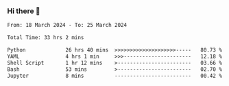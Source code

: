 ### Hi there 👋

<!--
**ututono/ututono** is a ✨ _special_ ✨ repository because its `README.md` (this file) appears on your GitHub profile.

Here are some ideas to get you started:

- 🔭 I’m currently working on ...
- 🌱 I’m currently learning ...
- 👯 I’m looking to collaborate on ...
- 🤔 I’m looking for help with ...
- 💬 Ask me about ...
- 📫 How to reach me: ...
- 😄 Pronouns: ...
- ⚡ Fun fact: ...
-->



<!--START_SECTION:waka-->

```txt
From: 18 March 2024 - To: 25 March 2024

Total Time: 33 hrs 2 mins

Python             26 hrs 40 mins  >>>>>>>>>>>>>>>>>>>>-----   80.73 %
YAML               4 hrs 1 min     >>>----------------------   12.18 %
Shell Script       1 hr 12 mins    >------------------------   03.66 %
Bash               53 mins         >------------------------   02.70 %
Jupyter            8 mins          -------------------------   00.42 %
```

<!--END_SECTION:waka-->

